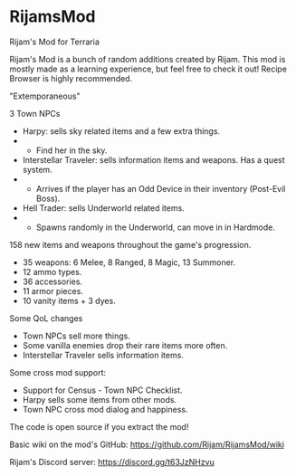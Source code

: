 # RijamsMod
Rijam's Mod for Terraria

Rijam's Mod is a bunch of random additions created by Rijam. This mod is mostly made as a learning experience, but feel free to check it out! Recipe Browser is highly recommended.

"Extemporaneous"

3 Town NPCs
- Harpy: sells sky related items and a few extra things.
- - Find her in the sky.
- Interstellar Traveler: sells information items and weapons. Has a quest system.
- - Arrives if the player has an Odd Device in their inventory (Post-Evil Boss).
- Hell Trader: sells Underworld related items.
- - Spawns randomly in the Underworld, can move in in Hardmode.

158 new items and weapons throughout the game's progression.
- 35 weapons: 6 Melee, 8 Ranged, 8 Magic, 13 Summoner.
- 12 ammo types.
- 36 accessories.
- 11 armor pieces.
- 10 vanity items + 3 dyes.

Some QoL changes
- Town NPCs sell more things.
- Some vanilla enemies drop their rare items more often.
- Interstellar Traveler sells information items.

Some cross mod support:
- Support for Census - Town NPC Checklist.
- Harpy sells some items from other mods.
- Town NPC cross mod dialog and happiness.

The code is open source if you extract the mod!

Basic wiki on the mod's GitHub: https://github.com/Rijam/RijamsMod/wiki

Rijam's Discord server: https://discord.gg/t63JzNHzvu